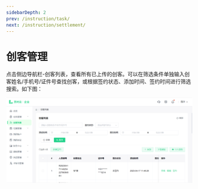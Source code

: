 ```yaml
---
sidebarDepth: 2
prev: /instruction/task/
next: /instruction/settlement/
---
```


# 创客管理

点击侧边导航栏-创客列表，查看所有已上传的创客。可以在筛选条件单独输入创客姓名/手机号/证件号查找创客，或根据签约状态、添加时间、签约时间进行筛选搜索。如下图：

![图片7.png](../static/img7.png)
